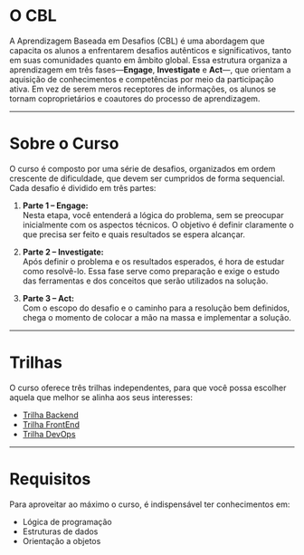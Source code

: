# O CBL

A Aprendizagem Baseada em Desafios (CBL) é uma abordagem que capacita os alunos a enfrentarem desafios autênticos e significativos, tanto em suas comunidades quanto em âmbito global. Essa estrutura organiza a aprendizagem em três fases—**Engage**, **Investigate** e **Act**—, que orientam a aquisição de conhecimentos e competências por meio da participação ativa. Em vez de serem meros receptores de informações, os alunos se tornam coproprietários e coautores do processo de aprendizagem.

---

# Sobre o Curso

O curso é composto por uma série de desafios, organizados em ordem crescente de dificuldade, que devem ser cumpridos de forma sequencial. Cada desafio é dividido em três partes:

1. **Parte 1 – Engage:**  
   Nesta etapa, você entenderá a lógica do problema, sem se preocupar inicialmente com os aspectos técnicos. O objetivo é definir claramente o que precisa ser feito e quais resultados se espera alcançar.

2. **Parte 2 – Investigate:**  
   Após definir o problema e os resultados esperados, é hora de estudar como resolvê-lo. Essa fase serve como preparação e exige o estudo das ferramentas e dos conceitos que serão utilizados na solução.

3. **Parte 3 – Act:**  
   Com o escopo do desafio e o caminho para a resolução bem definidos, chega o momento de colocar a mão na massa e implementar a solução.

---

# Trilhas

O curso oferece três trilhas independentes, para que você possa escolher aquela que melhor se alinha aos seus interesses:

- [Trilha Backend](./trilhas/backend/)
- [Trilha FrontEnd](./trilhas/frontend/)
- [Trilha DevOps](./trilhas/devops/)

---

# Requisitos

Para aproveitar ao máximo o curso, é indispensável ter conhecimentos em:

- Lógica de programação
- Estruturas de dados
- Orientação a objetos
